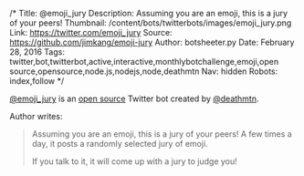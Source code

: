 /*
Title: @emoji_jury
Description: Assuming you are an emoji, this is a jury of your peers!
Thumbnail: /content/bots/twitterbots/images/emoji_jury.png
Link: https://twitter.com/emoji_jury
Source: https://github.com/jimkang/emoji-jury
Author: botsheeter.py
Date: February 28, 2016
Tags: twitter,bot,twitterbot,active,interactive,monthlybotchallenge,emoji,open source,opensource,node.js,nodejs,node,deathmtn
Nav: hidden
Robots: index,follow
*/

[@emoji_jury](https://twitter.com/emoji_jury) is an [open source](https://github.com/jimkang/emoji-jury) Twitter bot created by [@deathmtn](https://twitter.com/deathmtn). 

Author writes:

> Assuming you are an emoji, this is a jury of your peers! A few times a day, it posts a randomly selected jury of emoji.
>
> If you talk to it, it will come up with a jury to judge you!
